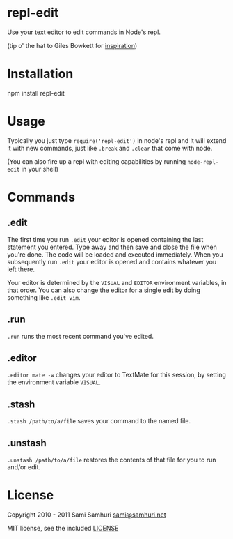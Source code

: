 repl-edit
=========

Use your text editor to edit commands in Node's repl.

(tip o' the hat to Giles Bowkett for [inspiration](http://gilesbowkett.blogspot.com/2010/09/vim-in-irb-with-utility-belt.html))

Installation
============

npm install repl-edit

Usage
=====

Typically you just type `require('repl-edit')` in node's repl and it will extend it with new commands, just like `.break` and `.clear` that come with node.

(You can also fire up a repl with editing capabilities by running `node-repl-edit` in your shell)

Commands
========

.edit
-----

The first time you run `.edit` your editor is opened containing the last statement you entered. Type away and then save and close the file when you're done. The code will be loaded and executed immediately. When you subsequently run `.edit` your editor is opened and contains whatever you left there.

Your editor is determined by the `VISUAL` and `EDITOR` environment variables, in that order. You can also change the editor for a single edit by doing something like `.edit vim`.

.run
----

`.run` runs the most recent command you've edited.

.editor
-------

`.editor mate -w` changes your editor to TextMate for this session, by setting the environment variable `VISUAL`.

.stash
------

`.stash /path/to/a/file` saves your command to the named file.

.unstash
--------

`.unstash /path/to/a/file` restores the contents of that file for you to run and/or edit.

License
=======

Copyright 2010 - 2011 Sami Samhuri <sami@samhuri.net>

MIT license, see the included [LICENSE](/samsonjs/repl-edit/blob/master/LICENSE)